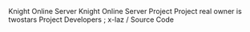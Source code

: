 Knight Online Server
Knight Online Server Project
Project real owner is twostars
Project Developers ;
x-laz / Source Code
